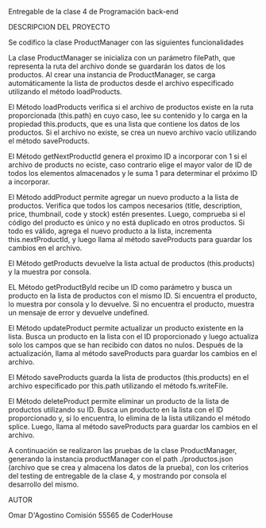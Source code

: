 Entregable de la clase 4 de Programación back-end

DESCRIPCION DEL PROYECTO

Se codifico la clase ProductManager con las siguientes funcionalidades  

  La clase ProductManager se inicializa con un parámetro filePath, que representa la ruta del archivo donde se guardarán los datos de los productos. Al crear una instancia de ProductManager, se carga automáticamente la lista de productos desde el archivo especificado utilizando el método loadProducts.

 El Método loadProducts verifica si el archivo de productos existe en la ruta proporcionada (this.path) en cuyo caso, lee su contenido y lo carga en la propiedad this.products, que es una lista que contiene los datos de los productos. Si el archivo no existe, se crea un nuevo archivo vacío utilizando el método saveProducts.

 El Método  getNextProductId genera el proximo ID a incorporar con 1 si el archivo de products no eciste, caso contrario elige el mayor valor de ID de todos los elementos almacenados y le suma 1 para determinar el próximo ID a incorporar. 

 El Método addProduct permite agregar un nuevo producto a la lista de productos. Verifica que todos los campos necesarios (title, description, price, thumbnail, code y stock) estén presentes. Luego, comprueba si el código del producto es único y no está duplicado en otros productos. Si todo es válido, agrega el nuevo producto a la lista, incrementa this.nextProductId, y luego llama al método saveProducts para guardar los cambios en el archivo.

El Método getProducts devuelve la lista actual de productos (this.products) y la muestra por consola.

EL Método getProductById recibe un ID como parámetro y busca un producto en la lista de productos con el mismo ID. Si encuentra el producto, lo muestra por consola y lo devuelve. Si no encuentra el producto, muestra un mensaje de error y devuelve undefined.

El Método updateProduct permite actualizar un producto existente en la lista. Busca un producto en la lista con el ID proporcionado y luego actualiza solo los campos que se han recibido con datos no nulos. Después de la actualización, llama al método saveProducts para guardar los cambios en el archivo.

El Método saveProducts guarda la lista de productos (this.products) en el archivo especificado por this.path utilizando el método fs.writeFile.

El Método deleteProduct permite eliminar un producto de la lista de productos utilizando su ID. Busca un producto en la lista con el ID proporcionado y, si lo encuentra, lo elimina de la lista utilizando el método splice. Luego, llama al método saveProducts para guardar los cambios en el archivo.

A continuación se realizaron las pruebas de la clase ProductManager, generando la instancia productManager con el path ./productos.json (archivo que se crea y almacena los datos de la prueba), con los criterios del testing de entregable de la clase 4,  y mostrando por consola el desarrollo del mismo.

AUTOR 

Omar D'Agostino
Comisión 55565  de CoderHouse
